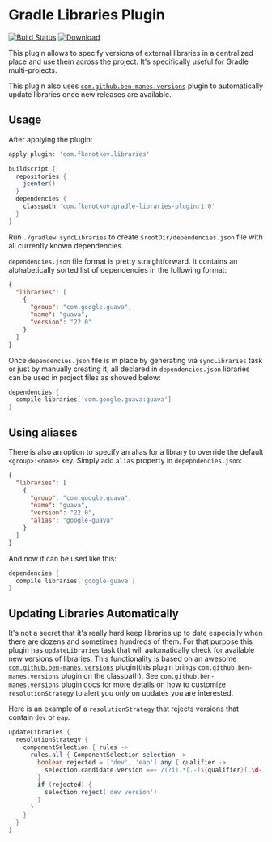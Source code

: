 # Gradle Libraries Plugin

[![Build Status](https://api.cirrus-ci.com/github/fkorotkov/gradle-libraries-plugin.svg)](https://cirrus-ci.com/github/fkorotkov/gradle-libraries-plugin)
[![Download](https://api.bintray.com/packages/fkorotkov/maven/gradle-libraries-plugin/images/download.svg) ](https://bintray.com/fkorotkov/maven/gradle-libraries-plugin/_latestVersion)

This plugin allows to specify versions of external libraries in a centralized place and use them across the project. It's specifically useful for Gradle multi-projects.

This plugin also uses [`com.github.ben-manes.versions`](https://github.com/ben-manes/gradle-versions-plugin) plugin to automatically update libraries once new releases are available.

## Usage

After applying the plugin:

```groovy
apply plugin: 'com.fkorotkov.libraries'

buildscript {
  repositories {
    jcenter()
  }
  dependencies {
    classpath 'com.fkorotkov:gradle-libraries-plugin:1.0'
  }
}
```

Run `./gradlew syncLibraries` to create `$rootDir/dependencies.json` file with all currently known dependencies.

`dependencies.json` file format is pretty straightforward. It contains an alphabetically sorted list of dependencies in the following format:

```json
{
  "libraries": [
    {
      "group": "com.google.guava",
      "name": "guava",
      "version": "22.0"
    }
  ]
}  
```

Once `dependencies.json` file is in place by generating via `syncLibraries` task or just by manually creating it, all declared in `dependencies.json` libraries can be used in project files as showed below:

```groovy
dependencies {
  compile libraries['com.google.guava:guava']
}
```

## Using aliases

There is also an option to specify an alias for a library to override the default `<group>:<name>` key. Simply add `alias` property in `depepndencies.json`:

```json
{
  "libraries": [
    {
      "group": "com.google.guava",
      "name": "guava",
      "version": "22.0",
      "alias": "google-guava"
    }
  ]
}  
```

And now it can be used like this:

```groovy
dependencies {
  compile libraries['google-guava']
}
```

## Updating Libraries Automatically

It's not a secret that it's really hard keep libraries up to date especially when there are dozens and sometimes hundreds of them. For that purpose this plugin has `updateLibraries` task that will automatically check for available new versions of libraries. This functionality is based on an awesome [`com.github.ben-manes.versions`](https://github.com/ben-manes/gradle-versions-plugin) plugin(this plugin brings `com.github.ben-manes.versions` plugin on the classpath). See `com.github.ben-manes.versions` plugin docs for more details on how to customize `resolutionStrategy` to alert you only on updates you are interested.

Here is an example of a `resolutionStrategy` that rejects versions that contain `dev` or `eap`.

```groovy
updateLibraries {
  resolutionStrategy {
    componentSelection { rules ->
      rules.all { ComponentSelection selection ->
        boolean rejected = ['dev', 'eap'].any { qualifier ->
          selection.candidate.version ==~ /(?i).*[.-]${qualifier}[.\d-]*/
        }
        if (rejected) {
          selection.reject('dev version')
        }
      }
    }
  }
}
```   
